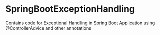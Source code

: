 # SpringBootExceptionHandling
Contains code for Exceptional Handling in Spring Boot Application using @ControllerAdvice and other annotations
